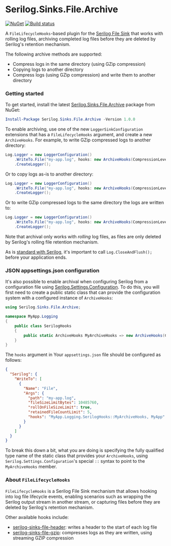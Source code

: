 # Serilog.Sinks.File.Archive
[![NuGet](https://img.shields.io/nuget/v/Serilog.Sinks.File.Archive.svg)](https://www.nuget.org/packages/Serilog.Sinks.File.Archive)
[![Build status](https://ci.appveyor.com/api/projects/status/88es7b73dbc47b9s?svg=true)](https://ci.appveyor.com/project/cocowalla/serilog-sinks-file-archive)

A `FileLifecycleHooks`-based plugin for the [Serilog File Sink](https://github.com/serilog/serilog-sinks-file) that works with rolling log files, archiving completed log files before they are deleted by Serilog's retention mechanism.

The following archive methods are supported:

- Compress logs in the same directory (using GZip compression)
- Copying logs to another directory
- Compress logs (using GZip compression) and write them to another directory

### Getting started
To get started, install the latest [Serilog.Sinks.File.Archive](https://www.nuget.org/packages/Serilog.Sinks.File.Archive) package from NuGet:

```powershell
Install-Package Serilog.Sinks.File.Archive -Version 1.0.0
```

To enable archiving, use one of the new `LoggerSinkConfiguration` extensions that has a `FileLifecycleHooks` argument, and create a new `ArchiveHooks`. For example, to write GZip compressed logs to another directory:

```csharp
Log.Logger = new LoggerConfiguration()
    .WriteTo.File("my-app.log", hooks: new ArchiveHooks(CompressionLevel.Fastest, "C:\\My\\Archive\\Path"))
    .CreateLogger();
```

Or to copy logs as-is to another directory:

```csharp
Log.Logger = new LoggerConfiguration()
    .WriteTo.File("my-app.log", hooks: new ArchiveHooks(CompressionLevel.NoCompression, "C:\\My\\Archive\\Path"))
    .CreateLogger();
```

Or to write GZip compressed logs to the same directory the logs are written to:

```csharp
Log.Logger = new LoggerConfiguration()
    .WriteTo.File("my-app.log", hooks: new ArchiveHooks(CompressionLevel.Fastest))
    .CreateLogger();
```

Note that archival only works with *rolling* log files, as files are only deleted by Serilog's rolling file retention mechanism.

As is [standard with Serilog](https://github.com/serilog/serilog/wiki/Lifecycle-of-Loggers#in-all-apps), it's important to call `Log.CloseAndFlush();` before your application ends.

### JSON appsettings.json configuration

It's also possible to enable archival when configuring Serilog from a configuration file using [Serilog.Settings.Configuration](https://github.com/serilog/serilog-settings-configuration/). To do this, you will first need to create a public static class that can provide the configuration system with a configured instance of `ArchiveHooks`:

```csharp
using Serilog.Sinks.File.Archive;

namespace MyApp.Logging
{
    public class SerilogHooks
    {
        public static ArchiveHooks MyArchiveHooks => new ArchiveHooks(CompressionLevel.Fastest, "C:\\My\\Archive\\Path");
    }
}
```

The `hooks` argument in Your `appsettings.json` file should be configured as follows:

```json
{
  "Serilog": {
    "WriteTo": [
      {
        "Name": "File",
        "Args": {
          "path": "my-app.log",
          "fileSizeLimitBytes": 10485760,
          "rollOnFileSizeLimit": true,
          "retainedFileCountLimit": 5,
          "hooks": "MyApp.Logging.SerilogHooks::MyArchiveHooks, MyApp"
        }
      }
    ]
  }
}
```

To break this down a bit, what you are doing is specifying the fully qualified type name of the static class that provides your `ArchiveHooks`, using `Serilog.Settings.Configuration`'s special `::` syntax to point to the `MyArchiveHooks` member.

### About `FileLifecycleHooks`
`FileLifecycleHooks` is a Serilog File Sink mechanism that allows hooking into log file lifecycle events, enabling scenarios such as wrapping the Serilog output stream in another stream, or capturing files before they are deleted by Serilog's retention mechanism.

Other available hooks include:

- [serilog-sinks-file-header](https://github.com/cocowalla/serilog-sinks-file-header): writes a header to the start of each log file
- [serilog-sinks-file-gzip](https://github.com/cocowalla/serilog-sinks-file-gzip): compresses logs as they are written, using streaming GZIP compression
